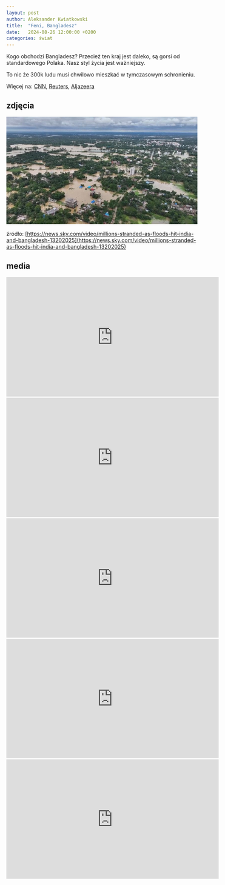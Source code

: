 ```yaml
---
layout: post
author: Aleksander Kwiatkowski
title:  "Feni, Bangladesz"
date:   2024-08-26 12:00:00 +0200
categories: świat
---
```


Kogo obchodzi Bangladesz? Przecież ten kraj jest daleko, są gorsi od standardowego Polaka.
Nasz styl życia jest ważniejszy.

To nic że 300k ludu musi chwilowo mieszkać w tymczasowym schronieniu.

Więcej na:
[CNN](https://edition.cnn.com/2024/08/26/asia/bangladesh-flood-disaster-india-intl-hnk-dst/index.html),
[Reuters](https://www.reuters.com/world/asia-pacific/twenty-dead-52-mln-affected-bangladesh-floods-2024-08-25/),
[Aljazeera](https://www.aljazeera.com/gallery/2024/8/25/more-than-300000-bangladeshis-in-emergency-shelters-after-floods)

## zdjęcia

![Bangladesz, 2024-08-24](/zdjecia/2024-08-26-sky-news-bangladesh-floods_6664751.jpg)

źródło: [https://news.sky.com/video/millions-stranded-as-floods-hit-india-and-bangladesh-13202025](https://news.sky.com/video/millions-stranded-as-floods-hit-india-and-bangladesh-13202025)

## media

<iframe width="560" height="315" src="https://www.youtube.com/embed/QuNpHqMMNIc?si=bsIygK6_pYXk4TGX" title="YouTube video player" frameborder="0" allow="accelerometer; autoplay; clipboard-write; encrypted-media; gyroscope; picture-in-picture; web-share" referrerpolicy="strict-origin-when-cross-origin" allowfullscreen></iframe>

<iframe width="560" height="315" src="https://www.youtube.com/embed/xC-PbBmMkag?si=tc-kF--0-fe2m7M0" title="YouTube video player" frameborder="0" allow="accelerometer; autoplay; clipboard-write; encrypted-media; gyroscope; picture-in-picture; web-share" referrerpolicy="strict-origin-when-cross-origin" allowfullscreen></iframe>

<iframe width="560" height="315" src="https://www.youtube.com/embed/RqiujIlf6xY?si=mf56GuQAmXF_wWdl" title="YouTube video player" frameborder="0" allow="accelerometer; autoplay; clipboard-write; encrypted-media; gyroscope; picture-in-picture; web-share" referrerpolicy="strict-origin-when-cross-origin" allowfullscreen></iframe>

<iframe width="560" height="315" src="https://www.youtube.com/embed/8nAd7Sg2YB8?si=Il38EQu1vw2cSJs5" title="YouTube video player" frameborder="0" allow="accelerometer; autoplay; clipboard-write; encrypted-media; gyroscope; picture-in-picture; web-share" referrerpolicy="strict-origin-when-cross-origin" allowfullscreen></iframe>

<iframe width="560" height="315" src="https://www.youtube.com/embed/qN-2xbgBa2U?si=dfuqCV-N85b8X0Wn" title="YouTube video player" frameborder="0" allow="accelerometer; autoplay; clipboard-write; encrypted-media; gyroscope; picture-in-picture; web-share" referrerpolicy="strict-origin-when-cross-origin" allowfullscreen></iframe>
